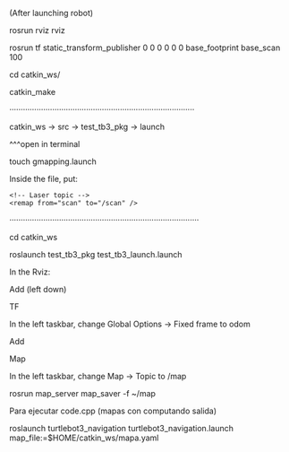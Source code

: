(After launching robot)

rosrun rviz rviz

rosrun tf static_transform_publisher 0 0 0 0 0 0 base_footprint base_scan 100

cd catkin_ws/

catkin_make

··················································································


catkin_ws -> src -> test_tb3_pkg -> launch

^^^open in terminal

touch gmapping.launch

Inside the file, put:

<launch>
  <node pkg="gmapping" type="slam_gmapping" name="slam_gmapping" output="screen">
    <!-- Basic configuration -->
    <param name="base_frame" value="base_footprint" />
    <param name="odom_frame" value="odom" />
    <param name="map_update_interval" value="5.0" />
    <param name="maxUrange" value="6.0" />
    <param name="delta" value="0.01" />

    <!-- Laser topic -->
    <remap from="scan" to="/scan" />
  </node>
</launch>


····················································································


cd catkin_ws

roslaunch test_tb3_pkg test_tb3_launch.launch


In the Rviz:

Add (left down)

TF

In the left taskbar, change Global Options -> Fixed frame to odom


Add

Map

In the left taskbar, change Map -> Topic to /map





rosrun map_server map_saver -f ~/map


Para ejecutar code.cpp (mapas con computando salida)


roslaunch turtlebot3_navigation turtlebot3_navigation.launch map_file:=$HOME/catkin_ws/mapa.yaml


